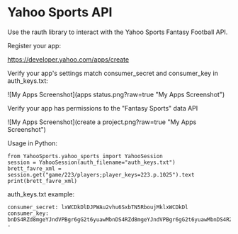 Yahoo Sports API
================

Use the rauth library to interact with the Yahoo Sports Fantasy Football API.

Register your app:

https://developer.yahoo.com/apps/create

Verify your app's settings match consumer_secret and consumer_key in auth_keys.txt:

![My Apps Screenshot](apps status.png?raw=true "My Apps Screenshot")

Verify your app has permissions to the "Fantasy Sports" data API

![My Apps Screenshot](create a project.png?raw=true "My Apps Screenshot")

Usage in Python:

    from YahooSports.yahoo_sports import YahooSession
    session = YahooSession(auth_filename="auth_keys.txt")
    brett_favre_xml = session.get("game/223/players;player_keys=223.p.1025").text
    print(brett_favre_xml)

auth_keys.txt example:

    consumer_secret: lxWCDkDlDJPWAu2vhu6SxbTN5RboujMklxWCDkDl
    consumer_key: bnDS4RZd8mgeYJndVPBgr6gG2t6yuawMbnDS4RZd8mgeYJndVPBgr6gG2t6yuawMbnDS4RZd8mgeYJndVPBgr6gG2t--
